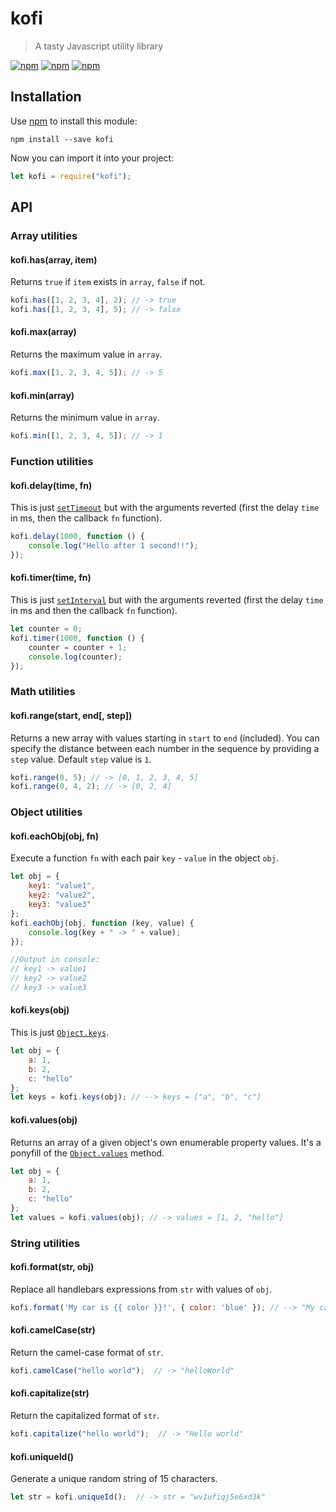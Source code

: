 # kofi

> A tasty Javascript utility library

[![npm](https://img.shields.io/npm/v/kofi.svg?style=flat-square)](https://www.npmjs.com/package/kofi)
[![npm](https://img.shields.io/npm/dt/kofi.svg?style=flat-square)](https://www.npmjs.com/package/kofi)
[![npm](https://img.shields.io/npm/l/kofi.svg?style=flat-square)](https://github.com/jmjuanes/kofi)

## Installation 

Use [npm](https://npmjs.com) to install this module:

```
npm install --save kofi
```

Now you can import it into your project:

```javascript
let kofi = require("kofi");
```




## API

#### 


### Array utilities

#### kofi.has(array, item)

Returns `true` if `item` exists in `array`, `false` if not.

```javascript
kofi.has([1, 2, 3, 4], 2); // -> true
kofi.has([1, 2, 3, 4], 5); // -> false
```

#### kofi.max(array)

Returns the maximum value in `array`. 

```javascript
kofi.max([1, 2, 3, 4, 5]); // -> 5
```

#### kofi.min(array)

Returns the minimum value in `array`.

```javascript
kofi.min([1, 2, 3, 4, 5]); // -> 1
```


### Function utilities

#### kofi.delay(time, fn)

This is just [`setTimeout`](https://developer.mozilla.org/en-US/docs/Web/API/WindowOrWorkerGlobalScope/setTimeout) but with the arguments reverted (first the delay `time` in ms, then the callback `fn` function).

```javascript
kofi.delay(1000, function () {
    console.log("Hello after 1 second!!");
});
```

#### kofi.timer(time, fn)

This is just [`setInterval`](https://developer.mozilla.org/en-US/docs/Web/API/WindowOrWorkerGlobalScope/setInterval) but with the arguments reverted (first the delay `time` in ms and then the callback `fn` function).

```javascript
let counter = 0;
kofi.timer(1000, function () {
    counter = counter + 1;
    console.log(counter);
});
```

### Math utilities

#### kofi.range(start, end\[, step\])

Returns a new array with values starting in `start` to `end` (included). You can specify the distance between each number in the sequence by providing a `step` value. Default `step` value is `1`.

```javascript
kofi.range(0, 5); // -> [0, 1, 2, 3, 4, 5]
kofi.range(0, 4, 2); // -> [0, 2, 4] 
```


### Object utilities 

#### kofi.eachObj(obj, fn)

Execute a function `fn` with each pair `key` - `value` in the object `obj`. 

```javascript
let obj = { 
    key1: "value1", 
    key2: "value2", 
    key3: "value3" 
};
kofi.eachObj(obj, function (key, value) {
    console.log(key + " -> " + value);
});

//Output in console:
// key1 -> value1
// key2 -> value2
// key3 -> value3
```

#### kofi.keys(obj)

This is just [`Object.keys`](https://developer.mozilla.org/en-US/docs/Web/JavaScript/Reference/Global_Objects/Object/keys).

```javascript
let obj = {
    a: 1,
    b: 2,
    c: "hello"
};
let keys = kofi.keys(obj); // --> keys = ["a", "b", "c"]
```

#### kofi.values(obj)

Returns an array of a given object's own enumerable property values. It's a ponyfill of the [ `Object.values`](https://developer.mozilla.org/en-US/docs/Web/JavaScript/Reference/Global_Objects/Object/values) method.

```javascript
let obj = {
    a: 1,
    b: 2,
    c: "hello"
};
let values = kofi.values(obj); // -> values = [1, 2, "hello"]
```


### String utilities

#### kofi.format(str, obj)

Replace all handlebars expressions from `str` with values of `obj`.

```javascript
kofi.format('My car is {{ color }}!', { color: 'blue' }); // --> "My car is blue!"
```

#### kofi.camelCase(str)

Return the camel-case format of `str`.

```javascript
kofi.camelCase("hello world");  // -> "helloWorld"
```


#### kofi.capitalize(str)

Return the capitalized format of `str`.

```javascript
kofi.capitalize("hello world");  // -> "Hello world"
```


#### kofi.uniqueId()

Generate a unique random string of 15 characters.

```javascript
let str = kofi.uniqueId();  // -> str = "wv1ufiqj5e6xd3k"
```




